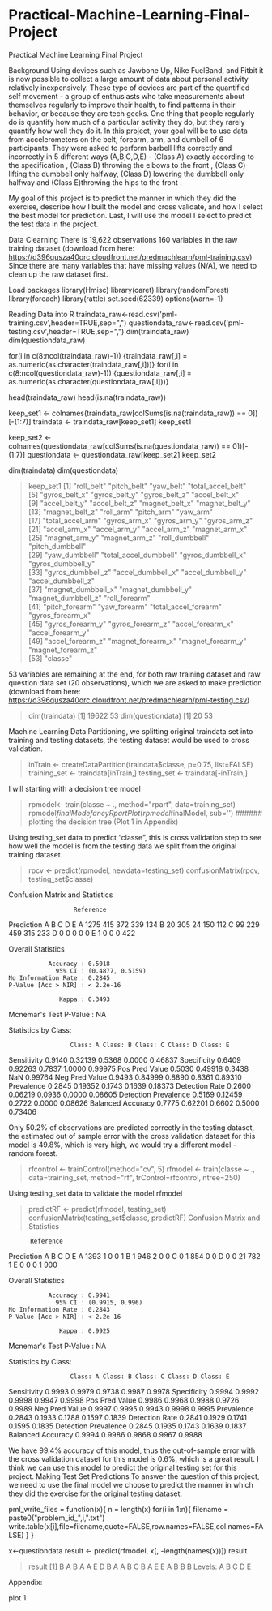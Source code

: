 # Practical-Machine-Learning-Final-Project
Practical Machine Learning Final Project

Background
Using devices such as Jawbone Up, Nike FuelBand, and Fitbit it is now possible to collect a large amount of data about personal activity relatively inexpensively. These type of devices are part of the quantified self movement - a group of enthusiasts who take measurements about themselves regularly to improve their health, to find patterns in their behavior, or because they are tech geeks. One thing that people regularly do is quantify how much of a particular activity they do, but they rarely quantify how well they do it. In this project, your goal will be to use data from accelerometers on the belt, forearm, arm, and dumbell of 6 participants. They were asked to perform barbell lifts correctly and incorrectly in 5 different ways (A,B,C,D,E) -  (Class A) exactly according to the specification , (Class B) throwing the elbows to the front ,  (Class C) lifting the dumbbell only halfway, (Class D) lowering the dumbbell only halfway and (Class E)throwing the hips to the front . 

My goal of this project is to predict the manner in which they did the exercise, describe how I built the model and cross validate, and how I select the best model for prediction. Last, I will use the model I select to predict the test data in the project. 

Data Clearning
There is 19,622 observations 160 variables in the raw training dataset (download from here: https://d396qusza40orc.cloudfront.net/predmachlearn/pml-training.csv) Since there are many variables that have missing values (N/A), we need to clean up the raw dataset first. 

Load packages
library(Hmisc)
library(caret)
library(randomForest)
library(foreach)
library(rattle)
set.seed(62339)
options(warn=-1)

Reading Data into R
traindata_raw<-read.csv('pml-training.csv',header=TRUE,sep=",")
questiondata_raw<-read.csv('pml-testing.csv',header=TRUE,sep=",")
dim(traindata_raw)
dim(questiondata_raw)

for(i in c(8:ncol(traindata_raw)-1)) {traindata_raw[,i] = as.numeric(as.character(traindata_raw[,i]))}
for(i in c(8:ncol(questiondata_raw)-1)) {questiondata_raw[,i] = as.numeric(as.character(questiondata_raw[,i]))}

head(traindata_raw)
head(is.na(traindata_raw))

keep_set1 <- colnames(traindata_raw[colSums(is.na(traindata_raw)) == 0])[-(1:7)]
traindata <- traindata_raw[keep_set1]
keep_set1

keep_set2 <- colnames(questiondata_raw[colSums(is.na(questiondata_raw)) == 0])[-(1:7)]
questiondata <- questiondata_raw[keep_set2]
keep_set2

dim(traindata)
dim(questiondata)


> keep_set1
 [1] "roll_belt"            "pitch_belt"           "yaw_belt"             "total_accel_belt"    
 [5] "gyros_belt_x"         "gyros_belt_y"         "gyros_belt_z"         "accel_belt_x"        
 [9] "accel_belt_y"         "accel_belt_z"         "magnet_belt_x"        "magnet_belt_y"       
[13] "magnet_belt_z"        "roll_arm"             "pitch_arm"            "yaw_arm"             
[17] "total_accel_arm"      "gyros_arm_x"          "gyros_arm_y"          "gyros_arm_z"         
[21] "accel_arm_x"          "accel_arm_y"          "accel_arm_z"          "magnet_arm_x"        
[25] "magnet_arm_y"         "magnet_arm_z"         "roll_dumbbell"        "pitch_dumbbell"      
[29] "yaw_dumbbell"         "total_accel_dumbbell" "gyros_dumbbell_x"     "gyros_dumbbell_y"    
[33] "gyros_dumbbell_z"     "accel_dumbbell_x"     "accel_dumbbell_y"     "accel_dumbbell_z"    
[37] "magnet_dumbbell_x"    "magnet_dumbbell_y"    "magnet_dumbbell_z"    "roll_forearm"        
[41] "pitch_forearm"        "yaw_forearm"          "total_accel_forearm"  "gyros_forearm_x"     
[45] "gyros_forearm_y"      "gyros_forearm_z"      "accel_forearm_x"      "accel_forearm_y"     
[49] "accel_forearm_z"      "magnet_forearm_x"     "magnet_forearm_y"     "magnet_forearm_z"    
[53] "classe"     

53 variables are remaining at the end, for both raw training dataset and raw question data set (20 observations), which we are asked to make prediction (download from here: https://d396qusza40orc.cloudfront.net/predmachlearn/pml-testing.csv) 

> dim(traindata)
[1] 19622    53
> dim(questiondata)
[1] 20 53

Machine Learning 
Data Partitioning, we splitting original traindata set into training and testing datasets, the testing dataset would be used to cross validation. 

>inTrain <- createDataPartition(traindata$classe, p=0.75, list=FALSE)
>training_set <- traindata[inTrain,]
>testing_set <- traindata[-inTrain,]

I will starting with a decision tree model

>rpmodel<- train(classe ~ ., method="rpart", data=training_set)
>rpmodel$finalMode
>fancyRpartPlot(rpmodel$finalModel, sub='')     ###### plotting the decision tree (Plot 1 in Appendix)

Using testing_set data to predict “classe”, this is cross validation step to see how well the model is from the testing data we split from the original training dataset. 

>rpcv <- predict(rpmodel, newdata=testing_set)
> confusionMatrix(rpcv, testing_set$classe)

Confusion Matrix and Statistics

                      Reference
Prediction    A    B    C    D    E
         A 1275  415  372  339  134
         B   20  305   24  150  112
         C   99  229  459  315  233
         D    0    0    0    0    0
         E    1    0    0    0  422

Overall Statistics
                                          
               Accuracy : 0.5018          
                 95% CI : (0.4877, 0.5159)
    No Information Rate : 0.2845          
    P-Value [Acc > NIR] : < 2.2e-16       
                                          
                  Kappa : 0.3493          
 Mcnemar's Test P-Value : NA              

Statistics by Class:

                     Class: A Class: B Class: C Class: D Class: E
Sensitivity            0.9140  0.32139   0.5368   0.0000  0.46837
Specificity            0.6409  0.92263   0.7837   1.0000  0.99975
Pos Pred Value         0.5030  0.49918   0.3438      NaN  0.99764
Neg Pred Value         0.9493  0.84999   0.8890   0.8361  0.89310
Prevalence             0.2845  0.19352   0.1743   0.1639  0.18373
Detection Rate         0.2600  0.06219   0.0936   0.0000  0.08605
Detection Prevalence   0.5169  0.12459   0.2722   0.0000  0.08626
Balanced Accuracy      0.7775  0.62201   0.6602   0.5000  0.73406

Only 50.2% of observations are predicted correctly in the testing dataset, the estimated out of sample error with the cross validation dataset for this model is 49.8%, which is very high, we would try a different model - random forest. 

> rfcontrol <- trainControl(method="cv", 5)
> rfmodel <- train(classe ~ ., data=training_set, method="rf", trControl=rfcontrol, ntree=250)

Using testing_set data to validate the model rfmodel

> predictRF <- predict(rfmodel, testing_set)
> confusionMatrix(testing_set$classe, predictRF)
Confusion Matrix and Statistics

          Reference
Prediction    A    B    C    D    E
         A 1393    1    0    0    1
         B    1  946    2    0    0
         C    0    1  854    0    0
         D    0    0   21  782    1
         E    0    0    0    1  900

Overall Statistics
                                         
               Accuracy : 0.9941         
                 95% CI : (0.9915, 0.996)
    No Information Rate : 0.2843         
    P-Value [Acc > NIR] : < 2.2e-16      
                                         
                  Kappa : 0.9925         
 Mcnemar's Test P-Value : NA             

Statistics by Class:

                     Class: A Class: B Class: C Class: D Class: E
Sensitivity            0.9993   0.9979   0.9738   0.9987   0.9978
Specificity            0.9994   0.9992   0.9998   0.9947   0.9998
Pos Pred Value         0.9986   0.9968   0.9988   0.9726   0.9989
Neg Pred Value         0.9997   0.9995   0.9943   0.9998   0.9995
Prevalence             0.2843   0.1933   0.1788   0.1597   0.1839
Detection Rate         0.2841   0.1929   0.1741   0.1595   0.1835
Detection Prevalence   0.2845   0.1935   0.1743   0.1639   0.1837
Balanced Accuracy      0.9994   0.9986   0.9868   0.9967   0.9988

We have 99.4% accuracy of this model, thus the out-of-sample error with the cross validation dataset for this model is 0.6%, which is a great result. I think we can use this model to predict the original testing set for this project. 
Making Test Set Predictions
To answer the question of this project, we need to use the final model we choose to predict the manner in which they did the exercise for the original testing dataset. 

pml_write_files = function(x){
  n = length(x)
  for(i in 1:n){
    filename = paste0("problem_id_",i,".txt")
    write.table(x[i],file=filename,quote=FALSE,row.names=FALSE,col.names=FALSE)
  }
}

x<-questiondata
result <- predict(rfmodel, x[, -length(names(x))])
result

> result
 [1] B A B A A E D B A A B C B A E E A B B B
Levels: A B C D E

Appendix:

plot 1


